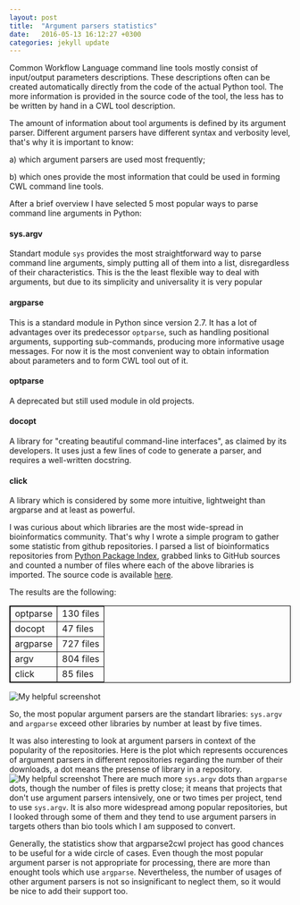 ```yaml
---
layout: post
title:  "Argument parsers statistics"
date:   2016-05-13 16:12:27 +0300
categories: jekyll update
---
```

Common Workflow Language command line tools mostly consist of input/output parameters descriptions. These descriptions often can be created automatically directly from the code of the actual Python tool. The more information is provided in the source code of the tool, the less has to be written by hand in a CWL tool description. 


The amount of information about tool arguments is defined by its argument parser. Different argument parsers have different syntax and verbosity level, that's why it is important to know:

a) which argument parsers are used most frequently;

b) which ones provide the most information that could be used in forming CWL command line tools.

After a brief overview I have selected 5 most popular ways to parse command line arguments in Python:

#### sys.argv 

Standart module `sys` provides the most straightforward way to parse command line arguments, simply putting all of them into a list, disregardless of their characteristics. This is the the least flexible way to deal with arguments, but due to its simplicity and universality it is very popular

#### argparse 

This is a standard module in Python since version 2.7. It has a lot of advantages over its predecessor `optparse`, such as handling positional arguments, supporting sub-commands, producing more informative usage messages. For now it is the most convenient way to obtain information about parameters and to form CWL tool out of it. 

#### optparse 

A deprecated but still used module in old projects.

#### docopt 

A library for "creating beautiful command-line interfaces", as claimed by its developers. It uses just a few lines of code to generate a parser, and requires a well-written docstring.

#### click 

A library which is considered by some more intuitive, lightweight than argparse and at least as powerful.

I was curious about which libraries are the most wide-spread in bioinformatics community. That's why I wrote a simple program to gather some statistic from github repositories. I parsed a list of bioinformatics repositories from [Python Package Index][pypi], grabbed links to GitHub sources and counted a number of files where each of the above libraries is imported. The source code is available [here][bitbucket].

The results are the following:

<table cellpadding="10" frame="void" rules="all" style="border: 1px solid black;">
    <tr>
        <td>optparse</td>
        <td>130 files</td>
    </tr>
    <tr>
        <td>docopt </td>
        <td>47 files</td>
    </tr>
    <tr>
        <td>argparse</td>
        <td>727 files</td>
    </tr>
    <tr>
        <td>argv</td>
        <td>804 files</td>
    </tr>
    <tr>
        <td>click</td>
        <td>85 files</td>
    </tr>
</table>

![My helpful screenshot](/argparse2cwl-blog//assets/bar.png)

So, the most popular argument parsers are the standart libraries: `sys.argv` and `argparse` exceed other libraries by number at least by five times.

It was also interesting to look at argument parsers in context of the popularity of the repositories. Here is the plot which represents occurences of argument parsers in different repositories regarding the number of their downloads, a dot means the presense of library in a repository. 
![My helpful screenshot](/argparse2cwl-blog//assets/scattered.png)
There are much more `sys.argv` dots than `argparse` dots, though the number of files is pretty close; it means that projects that don't use argument parsers intensively, one or two times per project, tend to use `sys.argv`. It is also more widespread among popular repositories, but I looked through some of them and they tend to use argument parsers in targets others than bio tools which I am supposed to convert.


Generally, the statistics show that argparse2cwl project has good chances to be useful for a wide circle of cases. Even though the most popular argument parser is not appropriate for processing, there are more than enought tools which use `argparse`. Nevertheless, the number of usages of other argument parsers is not so insignificant to neglect them, so it would be nice to add their support too.


[pypi]: https://pypi.python.org/pypi?:action=browse&show=all&c=388
[bitbucket]: https://bitbucket.org/anton-khodak/parser-survey
